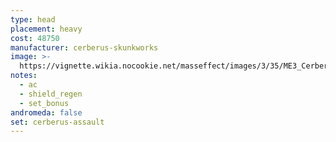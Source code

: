 ```yaml
---
type: head
placement: heavy
cost: 48750
manufacturer: cerberus-skunkworks
image: >-
  https://vignette.wikia.nocookie.net/masseffect/images/3/35/ME3_Cerberus_Assault_Armor.png/revision/latest?cb=20120314164810
notes:
  - ac
  - shield_regen
  - set_bonus
andromeda: false
set: cerberus-assault
---
```

